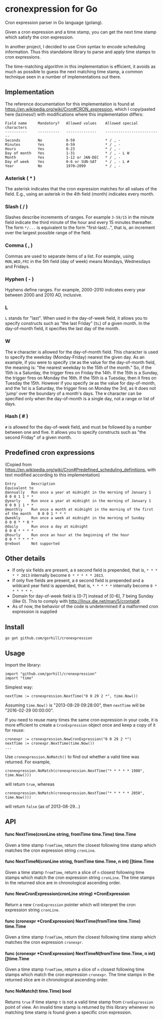 cronexpression for Go
=====================
Cron expression parser in Go language (golang).

Given a cron expression and a time stamp, you can get the next time stamp which satisfy the cron expression.

In another project, I decided to use Cron syntax to encode scheduling information. Thus this standalone library to parse and apply time stamps to cron expressions.

The time-matching algorithm in this implementation is efficient, it avoids as much as possible to guess the next matching time stamp, a common technique seen in a number of implementations out there.

Implementation
--------------
The reference documentation for this implementation is found at
<https://en.wikipedia.org/wiki/Cron#CRON_expression>, which I copy/pasted here (laziness!) with modifications where this implementation differs:

    Field name     Mandatory?   Allowed values    Allowed special characters
    ----------     ----------   --------------    --------------------------
    Seconds        No           0-59              * / , -
    Minutes        Yes          0-59              * / , -
    Hours          Yes          0-23              * / , -
    Day of month   Yes          1-31              * / , - L W
    Month          Yes          1-12 or JAN-DEC   * / , -
    Day of week    Yes          0-6 or SUN-SAT    * / , - L #
    Year           No           1970–2099         * / , -

### Asterisk ( * )
The asterisk indicates that the cron expression matches for all values of the field. E.g., using an asterisk in the 4th field (month) indicates every month. 

### Slash ( / )
Slashes describe increments of ranges. For example `3-59/15` in the minute field indicate the third minute of the hour and every 15 minutes thereafter. The form `*/...` is equivalent to the form "first-last/...", that is, an increment over the largest possible range of the field.

### Comma ( , )
Commas are used to separate items of a list. For example, using `MON,WED,FRI` in the 5th field (day of week) means Mondays, Wednesdays and Fridays.

### Hyphen ( - )
Hyphens define ranges. For example, 2000-2010 indicates every year between 2000 and 2010 AD, inclusive.

### L
`L` stands for "last". When used in the day-of-week field, it allows you to specify constructs such as "the last Friday" (`5L`) of a given month. In the day-of-month field, it specifies the last day of the month.

### W
The `W` character is allowed for the day-of-month field. This character is used to specify the weekday (Monday-Friday) nearest the given day. As an example, if you were to specify `15W` as the value for the day-of-month field, the meaning is: "the nearest weekday to the 15th of the month." So, if the 15th is a Saturday, the trigger fires on Friday the 14th. If the 15th is a Sunday, the trigger fires on Monday the 16th. If the 15th is a Tuesday, then it fires on Tuesday the 15th. However if you specify `1W` as the value for day-of-month, and the 1st is a Saturday, the trigger fires on Monday the 3rd, as it does not 'jump' over the boundary of a month's days. The `W` character can be specified only when the day-of-month is a single day, not a range or list of days.

### Hash ( # )
`#` is allowed for the day-of-week field, and must be followed by a number between one and five. It allows you to specify constructs such as "the second Friday" of a given month.

Predefined cron expressions
---------------------------
(Copied from <https://en.wikipedia.org/wiki/Cron#Predefined_scheduling_definitions>, with text modified according to this implementation) 

    Entry       Description                                                             Equivalent to
    @annually   Run once a year at midnight in the morning of January 1                 0 0 0 1 1 * *
    @yearly     Run once a year at midnight in the morning of January 1                 0 0 0 1 1 * *
    @monthly    Run once a month at midnight in the morning of the first of the month   0 0 0 1 * * *
    @weekly     Run once a week at midnight in the morning of Sunday                    0 0 0 * * 0 *
    @daily      Run once a day at midnight                                              0 0 0 * * * *
    @hourly     Run once an hour at the beginning of the hour                           0 0 * * * * *
    @reboot     Not supported

Other details
-------------
* If only six fields are present, a `0` second field is prepended, that is, `* * * * * 2013` internally become `0 * * * * * 2013`.
* If only five fields are present, a `0` second field is prepended and a wildcard year field is appended, that is, `* * * * *` internally become `0 * * * * * *`.
* Domain for day-of-week field is [0-7] instead of [0-6], 7 being Sunday (like 0). This to comply with http://linux.die.net/man/5/crontab#.
* As of now, the behavior of the code is undetermined if a malformed cron expression is supplied

Install
-------
    go get github.com/gorhill/cronexpression

Usage
-----
Import the library:

    import "github.com/gorhill/cronexpression"
    import "time"

Simplest way:

    nextTime := cronexpression.NextTime("0 0 29 2 *", time.Now())

Assuming `time.Now()` is "2013-08-29 09:28:00", then `nextTime` will be "2016-02-29 00:00:00".

If you need to reuse many times the same cron expression in your code, it is more efficient
to create a `CronExpression` object once and keep a copy of it for reuse:

    cronexpr := cronexpression.NewCronExpression("0 0 29 2 *")
    nextTime := cronexpr.NextTime(time.Now())
    ...

Use `cronexpression.NoMatch()` to find out whether a valid time was returned. For example,

    cronexpression.NoMatch(cronexpression.NextTime("* * * * * 1980", time.Now()))

will return `true`, whereas

    cronexpression.NoMatch(cronexpression.NextTime("* * * * * 2050", time.Now()))

will return `false` (as of 2013-08-29...)

API
---

#### func NextTime(cronLine string, fromTime time.Time) time.Time

Given a time stamp `fromTime`, return the closest following time stamp which matches the cron expression string `cronLine`.

#### func NextTimeN(cronLine string, fromTime time.Time, n int) []time.Time

Given a time stamp `fromTime`, return a slice of `n` closest following time stamps which match the cron expression string `cronLine`. The time stamps in the returned slice are in chronological ascending order.

#### func NewCronExpression(cronLine string) *CronExpression

Return a new `CronExpression` pointer which will interpret the cron expression string `cronLine`.

#### func (cronexpr *CronExpression) NextTime(fromTime time.Time) time.Time

Given a time stamp `fromTime`, return the closest following time stamp which matches the cron expression `cronexpr`.

#### func (cronexpr *CronExpression) NextTimeN(fromTime time.Time, n int) []time.Time

Given a time stamp `fromTime`, return a slice of `n` closest following time stamps which match the cron expression `cronexpr`. The time stamps in the returned slice are in chronological ascending order.

#### func NoMatch(t time.Time) bool

Returns `true` if time stamp `t` is not a valid time stamp from `CronExpression` point of view. An invalid time stamp is returned by this library whenever no matching time stamp is found given a specific cron expression.


